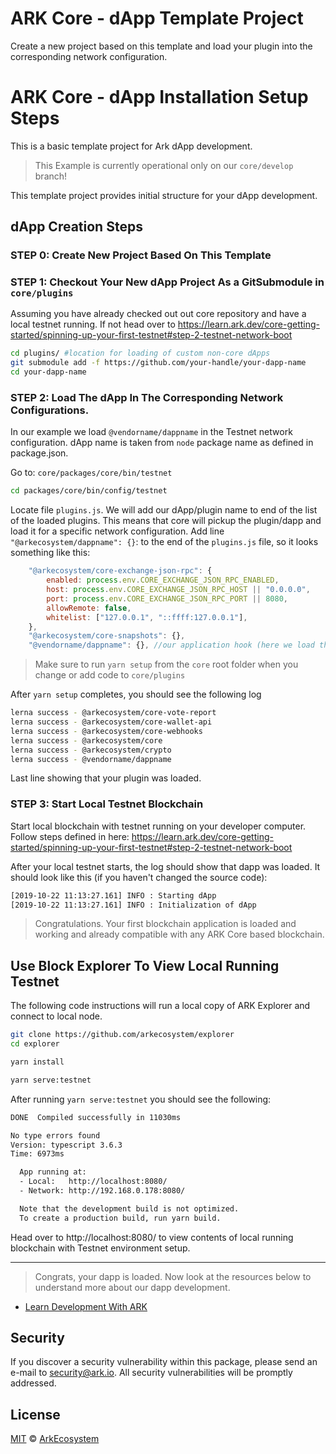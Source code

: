 # ARK Core - dApp Template Project

Create a new project based on this template and load your plugin into the corresponding network configuration.

# ARK Core - dApp Installation Setup Steps
This is a basic template project for Ark dApp development.

> This Example is currently operational only on our `core/develop` branch!

This template project provides initial structure for your dApp development.

## dApp Creation Steps

### STEP 0: Create New Project Based On This Template

### STEP 1: Checkout Your New dApp Project As a GitSubmodule in `core/plugins`

Assuming you have already checked out out core repository and have a local testnet running. If not head over to https://learn.ark.dev/core-getting-started/spinning-up-your-first-testnet#step-2-testnet-network-boot

```bash
cd plugins/ #location for loading of custom non-core dApps
git submodule add -f https://github.com/your-handle/your-dapp-name
cd your-dapp-name
```

### STEP 2: Load The dApp In The Corresponding Network Configurations.

In our example we load `@vendorname/dappname` in the Testnet network configuration. dApp name is taken from `node` package name as defined in package.json.

Go to:
`core/packages/core/bin/testnet`

```bash
cd packages/core/bin/config/testnet
```

Locate file `plugins.js`. We will add our dApp/plugin name to end of the list of the loaded plugins. This means that core will pickup the plugin/dapp and load it for a specific network configuration. Add line `"@arkecosystem/dappname": {}`: to the end of the `plugins.js` file, so it looks something like this:

```javascript
    "@arkecosystem/core-exchange-json-rpc": {
        enabled: process.env.CORE_EXCHANGE_JSON_RPC_ENABLED,
        host: process.env.CORE_EXCHANGE_JSON_RPC_HOST || "0.0.0.0",
        port: process.env.CORE_EXCHANGE_JSON_RPC_PORT || 8080,
        allowRemote: false,
        whitelist: ["127.0.0.1", "::ffff:127.0.0.1"],
    },
    "@arkecosystem/core-snapshots": {},
    "@vendorname/dappname": {}, //our application hook (here we load the plugin/dapp, as defined in your dapp package.json)
```

> Make sure to run `yarn setup` from the `core` root folder when you change or add code to `core/plugins`

After `yarn setup` completes, you should see the following log

```bash
lerna success - @arkecosystem/core-vote-report
lerna success - @arkecosystem/core-wallet-api
lerna success - @arkecosystem/core-webhooks
lerna success - @arkecosystem/core
lerna success - @arkecosystem/crypto
lerna success - @vendorname/dappname
```

Last line showing that your plugin was loaded.

### STEP 3: Start Local Testnet Blockchain

Start local blockchain with testnet running on your developer computer. Follow steps defined in here:
https://learn.ark.dev/core-getting-started/spinning-up-your-first-testnet#step-2-testnet-network-boot

After your local testnet starts, the log should show that dapp was loaded. It should look like this (if you haven't changed the source code):

```bash
[2019-10-22 11:13:27.161] INFO : Starting dApp
[2019-10-22 11:13:27.161] INFO : Initialization of dApp
```

> Congratulations. Your first blockchain application is loaded and working and already compatible with any ARK Core based blockchain.

## Use Block Explorer To View Local Running Testnet

The following code instructions will run a local copy of ARK Explorer and connect to local node.

```bash
git clone https://github.com/arkecosystem/explorer
cd explorer

yarn install

yarn serve:testnet
```

After running `yarn serve:testnet` you should see the following:

```bash
DONE  Compiled successfully in 11030ms                                                                                                        11:07:14 AM

No type errors found
Version: typescript 3.6.3
Time: 6973ms

  App running at:
  - Local:   http://localhost:8080/
  - Network: http://192.168.0.178:8080/

  Note that the development build is not optimized.
  To create a production build, run yarn build.
```

Head over to http://localhost:8080/ to view contents of local running blockchain with Testnet environment setup.

---

>Congrats, your dapp is loaded. Now look at the resources below to understand more about our dapp development.

-   [Learn Development With ARK](https://learn.ark.dev)

## Security

If you discover a security vulnerability within this package, please send an e-mail to security@ark.io. All security vulnerabilities will be promptly addressed.

## License

[MIT](LICENSE) © [ArkEcosystem](https://ark.io)
